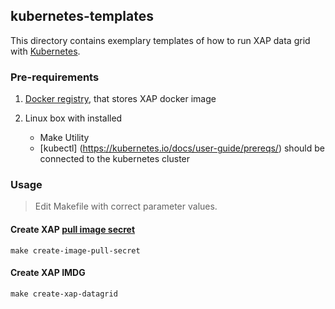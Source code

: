 ## kubernetes-templates

This directory contains exemplary templates of how to run XAP data grid with [Kubernetes](https://github.com/kubernetes/kubernetes/blob/master/docs).

### Pre-requirements

1. [Docker registry](https://docs.docker.com/registry/deploying/), that stores XAP docker image

2. Linux box with installed 

    - Make Utility
    - [kubectl] (https://kubernetes.io/docs/user-guide/prereqs/) should be connected to the kubernetes cluster

### Usage

> Edit Makefile with correct parameter values.

#### Create XAP [pull image secret](https://kubernetes.io/docs/user-guide/images/)

    make create-image-pull-secret

#### Create XAP IMDG
    
    make create-xap-datagrid
  